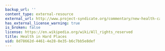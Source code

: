 ```yaml
---
backup_url: ''
content_type: external-resource
external_url: http://www.project-syndicate.org/commentary/new-health-care-models-in-developing-countries-by-joseph-jimenez
has_external_license_warning: true
is_broken: false
license: https://en.wikipedia.org/wiki/All_rights_reserved
title: Health in Hard Places
uid: 8d78662d-4461-4e28-8e35-b6c7bb5e8def
---
```


